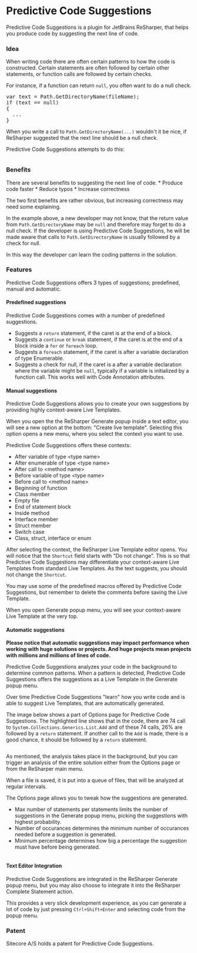Predictive Code Suggestions
===========================
Predictive Code Suggestions is a plugin for JetBrains ReSharper, that helps you produce code by suggesting the next line of code.

<h3>Idea</h3>
When writing code there are often certain patterns to how the code is constructed. Certain statements are often followed by certain other statements, or function calls are followed by certain checks.

For instance, if a function can return `null`, you often want to do a null check.

<pre>
var text = Path.GetDirectoryName(fileName);
if (text == null) 
{
  ...
}
</pre>

When you write a call to `Path.GetDirectoryName(...)` wouldn't it be nice, if ReSharper suggested that the next line should be a null check.

Predictive Code Suggestions attempts to do this:

<img src="http://vsplugins.sitecore.net/downloads/github/pcs1.gif" alt="" />

<h3>Benefits</h3>
There are several benefits to suggesting the next line of code.
* Produce code faster
* Reduce typos
* Increase correctness

The two first benefits are rather obvious, but increasing correctness may need some explaining. 

In the example above, a new developer may not know, that the return value from `Path.GetDirectoryName` may be `null` and therefore may forget to do a null check. If the developer is using Predictive Code Suggestions, he will be made aware that calls to `Path.GetDirectoryName` is usually followed by a check for null. 

In this way the developer can learn the coding patterns in the solution.

<h3>Features</h3>
Predictive Code Suggestions offers 3 types of suggestions; predefined, manual and automatic.

<h4>Predefined suggestions</h4>
Predictive Code Suggestions comes with a number of predefined suggestions.

* Suggests a `return` statement, if the caret is at the end of a block.
* Suggests a `continue` or `break` statement, if the caret is at the end of a block inside a `for` or `foreach` loop.
* Suggests a `foreach` statement, if the caret is after a variable declaration of type Enumerable.
* Suggests a check for null, if the caret is a after a variable declaration where the variable might be `null`, typically if a variable is initialized by a function call. This works well with Code Annotation attributes.

<h4>Manual suggestions</h4>
Predictive Code Suggestions allows you to create your own suggestions by providing highly context-aware Live Templates.

When you open the the ReSharper Generate popup inside a text editor, you will see a new option at the bottom: "Create live template". Selecting this option opens a new menu, where you select the context you want to use.

Predictive Code Suggestions offers these contexts:
* After variable of type &lt;type name>
* After enumerable of type &lt;type name>
* After call to &lt;method name>
* Before variable of type &lt;type name>
* Before call to &lt;method name>
* Beginning of function
* Class member
* Empty file
* End of statement block
* Inside method
* Interface member
* Struct member
* Switch case
* Class, struct, interface or enum

After selecting the context, the ReSharper Live Template editor opens. You will notice that the `Shortcut` field starts with "Do not change". This is so that Predictive Code Suggestions may differentiate your context-aware Live Templates from standard Live Templates. As the text suggests, you should not change the `Shortcut`.

You may use some of the predefined macros offered by Predictive Code Suggestions, but remember to delete the comments before saving the Live Template.

When you open Generate popup menu, you will see your context-aware Live Template at the very top.

<h4>Automatic suggestions</h4>

<b>Please notice that automatic suggestions may impact performance when working with huge solutions or projects. And huge projects mean projects with millions and millions of lines of code.</b>

Predictive Code Suggestions analyzes your code in the background to determine common patterns. When a pattern is detected, Predictive Code Suggestions offers the suggestions as a Live Template in the Generate popup menu.

Over time Predictive Code Suggestions "learn" how you write code and is able to suggest Live Templates, that are automatically generated.

The image below shows a part of Options page for Predictive Code Suggestions. The highlighted line shows that in the code, there are 74 call to `System.Collections.Generics.List.Add` and of these 74 calls, 26% are followed by a `return` statement. If another call to the `Add` is made, there is a good chance, it should be followed by a `return` statement.

<img src="http://vsplugins.sitecore.net/downloads/github/pcs2.png" alt="" />

As mentioned, the analysis takes place in the background, but you can trigger an analysis of the entire solution either from the Options page or from the ReSharper main menu. 

When a file is saved, it is put into a queue of files, that will be analyzed at regular intervals.

The Options page allows you to tweak how the suggestions are generated.
* Max number of statements per statements limits the number of suggestions in the Generate popup menu, picking the suggestions with highest probability.
* Number of occurances determines the minimum number of occurances needed before a suggestion is generated.
* Minimum percentage determines how big a percentage the suggestion must have before being generated.

<img src="http://vsplugins.sitecore.net/downloads/github/pcs3.png" alt="" />

<h4>Text Editor Integration</h4>
Predictive Code Suggestions are integrated in the ReSharper Generate popup menu, but you may also choose to integrate it into the ReSharper Complete Statement action.

This provides a very slick development experience, as you can generate a lot of code by just pressing `Ctrl+Shift+Enter` and selecting code from the popup menu.

<h3>Patent</h3>
Sitecore A/S holds a patent for Predictive Code Suggestions.
